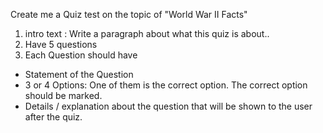 Create me a Quiz test on the topic of "World War II Facts"

1. intro text : Write a paragraph about what this quiz is about..
2. Have 5 questions
3. Each Question should have 
  - Statement of the Question
  - 3 or 4 Options: One of them is the correct option. The correct option should be marked.
  - Details / explanation about the question that will be shown to the user after the quiz.
